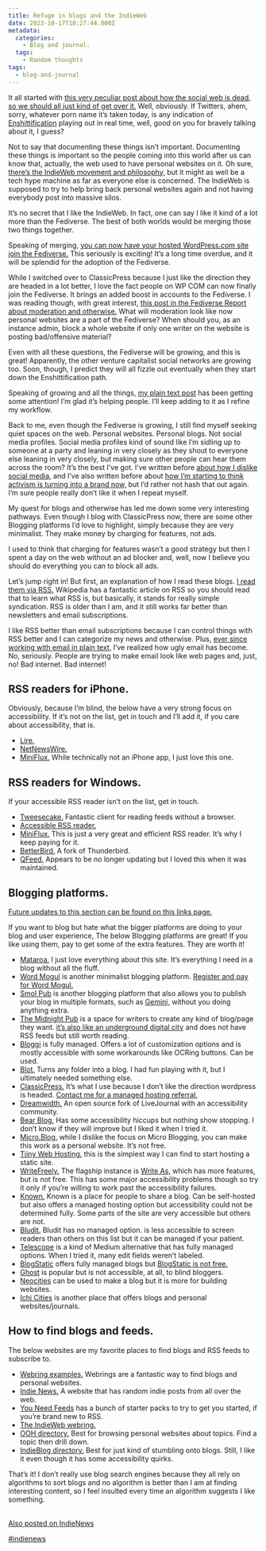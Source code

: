```yaml
---
title: Refuge in blogs and the IndieWeb
date: 2023-10-17T18:27:44.000Z
metadata:
  categories:
    - Blog and journal.
  tags:
    - Random thoughts
tags:
  - blog-and-journal
---
```


It all started with [this very peculiar post about how the social web is dead, so we should all just kind of get over it.](https://om.co/2023/10/15/social-internet-is-dead-get-used-to-it/) Well, obviously. If Twitters, ahem, sorry, whatever porn name it’s taken today, is any indication of [Enshittification](https://en.wikipedia.org/wiki/Enshittification) playing out in real time, well, good on you for bravely talking about it, I guess?

Not to say that documenting these things isn’t important. Documenting these things is important so the people coming into this world after us can know that, actually, the web used to have personal websites on it. Oh sure, [there’s the IndieWeb movement and philosophy,](https://indieweb.org/) but it might as well be a tech hype machine as far as everyone else is concerned. The IndieWeb is supposed to try to help bring back personal websites again and not having everybody post into massive silos.

It’s no secret that I like the IndieWeb. In fact, one can say I like it kind of a lot more than the Fediverse. The best of both worlds would be merging those two things together.

Speaking of merging, [you can now have your hosted WordPress.com site join the Fediverse.](https://fedi.tips/wordpress-turning-your-blog-into-a-fediverse-server/) This seriously is exciting! It’s a long time overdue, and it will be splendid for the adoption of the Fediverse.

While I switched over to ClassicPress because I just like the direction they are headed in a lot better, I love the fact people on WP COM can now finally join the Fediverse. It brings an added boost in accounts to the Fediverse. I was reading though, with great interest, [this post in the Fediverse Report about moderation and otherwise.](https://fediversereport.com/last-week-in-fediverse-episode-39/) What will moderation look like now personal websites are a part of the Fediverse? When should you, as an instance admin, block a whole website if only one writer on the website is posting bad/offensive material?

Even with all these questions, the Fediverse will be growing, and this is great! Apparently, the other venture capitalist social networks are growing too. Soon, though, I predict they will all fizzle out eventually when they start down the Enshittification path.

Speaking of growing and all the things, [my plain text post](https://robertkingett.com/2023/10/02/plaintext/) has been getting some attention! I’m glad it’s helping people. I’ll keep adding to it as I refine my workflow.

Back to me, even though the Fediverse is growing, I still find myself seeking quiet spaces on the web. Personal websites. Personal blogs. Not social media profiles. Social media profiles kind of sound like I’m sidling up to someone at a party and leaning in very closely as they shout to everyone else leaning in very closely, but making sure other people can hear them across the room? It’s the best I’ve got. I’ve written before [about how I dislike social media,](https://robertkingett.com/category/blog/) and I’ve also written before about [how I’m starting to think activism is turning into a brand now,](https://robertkingett.com/2022/03/06/updates-only-and-author-harassment/) but I’d rather not hash that out again. I’m sure people really don’t like it when I repeat myself.

My quest for blogs and otherwise has led me down some very interesting pathways. Even though I blog with ClassicPress now, there are some other Blogging platforms I’d love to highlight, simply because they are very minimalist. They make money by charging for features, not ads.

I used to think that charging for features wasn’t a good strategy but then I spent a day on the web without an ad blocker and, well, now I believe you should do everything you can to block all ads.

Let’s jump right in! But first, an explanation of how I read these blogs. [I read them via RSS.](https://aboutfeeds.com/) Wikipedia has a fantastic article on RSS so you should read that to learn what RSS is, but basically, it stands for really simple syndication. RSS is older than I am, and it still works far better than newsletters and email subscriptions.

I like RSS better than email subscriptions because I can control things with RSS better and I can categorize my news and otherwise. Plus, [ever since working with email in plain text,](https://useplaintext.email/) I’ve realized how ugly email has become. No, seriously. People are trying to make email look like web pages and, just, no! Bad internet. Bad internet!

## RSS readers for iPhone.

Obviously, because I’m blind, the below have a very strong focus on accessibility. If it’s not on the list, get in touch and I’ll add it, if you care about accessibility, that is.

- [Lire.](https://www.lireapp.com/)
- [NetNewsWire.](https://netnewswire.com/)
- [MiniFlux.](https://miniflux.app/hosting.html) While technically not an iPhone app, I just love this one.

## RSS readers for Windows.

If your accessible RSS reader isn’t on the list, get in touch.

- [Tweesecake.](https://tweesecake.app/) Fantastic client for reading feeds without a browser.
- [Accessible RSS reader.](https://www.webbie.org.uk/rssnewsreader/index.htm)
- [MiniFlux.](https://miniflux.app/hosting.html) This is just a very great and efficient RSS reader. It’s why I keep paying for it.
- [BetterBird.](https://www.betterbird.eu/downloads/index.php) A fork of Thunderbird.
- [QFeed.](https://getaccessibleapps.com/qfeed/) Appears to be no longer updating but I loved this when it was maintained.

## Blogging platforms.

[Future updates to this section can be found on this links page.](https://robertkingett.com/links/)

If you want to blog but hate what the bigger platforms are doing to your blog and user experience, The below Blogging platforms are great! If you like using them, pay to get some of the extra features. They are worth it!

- [Mataroa.](https://mataroa.blog/) I just love everything about this site. It’s everything I need in a blog without all the fluff.
- [Word Mogul](https://wordmogul.com/) is another minimalist blogging platform. [Register and pay for Word Mogul.](https://wordmogul.com/pricing)
- [Smol Pub](https://smol.pub/) is another blogging platform that also allows you to publish your blog in multiple formats, such as [Gemini,](<https://en.wikipedia.org/wiki/Gemini_(protocol)>) without you doing anything extra.
- [The Midnight Pub](https://midnight.pub/manual) is a space for writers to create any kind of blog/page they want. [it’s also like an underground digital city](https://nightfall.city/) and does not have RSS feeds but still worth reading.
- [Bloggi](https://bloggi.co/) is fully managed. Offers a lot of customization options and is mostly accessible with some workarounds like OCRing buttons. Can be used.
- [Blot.](https://blot.im/) Turns any folder into a blog. I had fun playing with it, but I ultimately needed something else.
- [ClassicPress.](https://www.classicpress.net/) It’s what I use because I don’t like the direction wordpress is headed. [Contact me for a managed hosting referral.](https://robertkingett.com/contact/)
- [Dreamwidth.](https://www.dreamwidth.org/create) An open source fork of LiveJournal with an accessibility community.
- [Bear Blog.](https://bearblog.dev/) Has some accessibility hiccups but nothing show stopping. I don’t know if they will improve but I liked it when I tried it.
- [Micro.Blog.](https://micro.blog/account/plans) while I dislike the focus on Micro Blogging, you can make this work as a personal website. It’s not free.
- [Tiiny Web Hosting.](https://tiiny.host/host/host-eleventy/) this is the simplest way I can find to start hosting a static site.
- [WriteFreely.](https://writefreely.org/instances) The flagship instance is [Write As,](https://write.as/pricing) which has more features, but is not free. This has some major accessibility problems though so try it only if you’re willing to work past the accessibility failures.
- [Known.](https://withknown.com/education/form/?context=campus) Known is a place for people to share a blog. Can be self-hosted but also offers a managed hosting option but accessibility could not be determined fully. Some parts of the site are very accessible but others are not.
- [Bludit.](https://www.bludit.com/) Bludit has no managed option. is less accessible to screen readers than others on this list but it can be managed if your patient.
- [Telescope](https://telescope.ac/) is a kind of Medium alternative that has fully managed options. When I tried it, many edit fields weren’t labeled.
- [BlogStatic](https://blogstatic.io/) offers fully managed blogs but [BlogStatic is not free.](https://blogstatic.io/pricing)
- [Ghost](https://ghost.org/pricing/) is popular but is not accessible, at all, to blind bloggers.
- [Neocities](https://neocities.org/about) can be used to make a blog but it is more for building websites.
- [Ichi Cities](https://ichi.city/) is another place that offers blogs and personal websites/journals.

## How to find blogs and feeds.

The below websites are my favorite places to find blogs and RSS feeds to subscribe to.

- [Webring examples.](https://indieweb.org/webring#Examples) Webrings are a fantastic way to find blogs and personal websites.
- [Indie News.](https://news.indieweb.org/en) A website that has random indie posts from all over the web.
- [You Need Feeds](https://www.youneedfeeds.com/starter-packs) has a bunch of starter packs to try to get you started, if you’re brand new to RSS.
- [The IndieWeb webring.](https://🕸💍.ws/)
- [OOH directory.](https://ooh.directory/) Best for browsing personal websites about topics. Find a topic then drill down.
- [IndieBlog directory.](https://indieblog.page/) Best for just kind of stumbling onto blogs. Still, I like it even though it has some accessibility quirks.

That’s it! I don’t really use blog search engines because they all rely on algorithms to sort blogs and no algorithm is better than I am at finding interesting content, so I feel insulted every time an algorithm suggests I like something.

[  
Also posted on IndieNews  
](https://news.indieweb.org/en)

[#indienews](https://news.indieweb.org/en)

